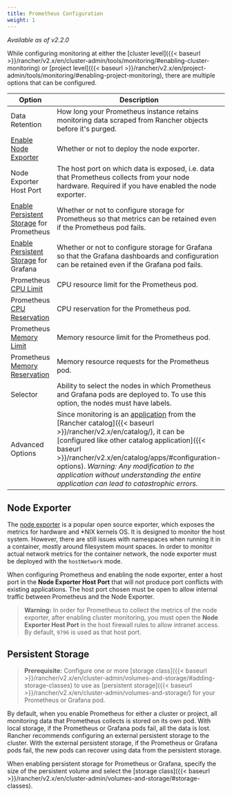 ```yaml
---
title: Prometheus Configuration
weight: 1
---
```


_Available as of v2.2.0_


While configuring monitoring at either the [cluster level]({{< baseurl >}}/rancher/v2.x/en/cluster-admin/tools/monitoring/#enabling-cluster-monitoring) or [project level]({{< baseurl >}}/rancher/v2.x/en/project-admin/tools/monitoring/#enabling-project-monitoring), there are multiple options that can be configured.

Option | Description
-------|-------------
Data Retention | How long your Prometheus instance retains monitoring data scraped from Rancher objects before it's purged.
[Enable Node Exporter](#node-exporter) | Whether or not to deploy the node exporter.
Node Exporter Host Port | The host port on which data is exposed, i.e. data that Prometheus collects from your node hardware. Required if you have enabled the node exporter.
[Enable Persistent Storage](#persistent-storage) for Prometheus | Whether or not to configure storage for Prometheus so that metrics can be retained even if the Prometheus pod fails.
[Enable Persistent Storage](#persistent-storage) for Grafana | Whether or not to configure storage for Grafana so that the Grafana dashboards and configuration  can be retained even if the Grafana pod fails.
Prometheus [CPU Limit](https://kubernetes.io/docs/concepts/configuration/manage-compute-resources-container/#meaning-of-cpu) |  CPU resource limit for the Prometheus pod.
Prometheus [CPU Reservation](https://kubernetes.io/docs/concepts/configuration/manage-compute-resources-container/#meaning-of-cpu) | CPU reservation for the Prometheus pod.
Prometheus [Memory Limit](https://kubernetes.io/docs/concepts/configuration/manage-compute-resources-container/#meaning-of-memory) | Memory resource limit for the Prometheus pod.
Prometheus [Memory Reservation](https://kubernetes.io/docs/concepts/configuration/manage-compute-resources-container/#meaning-of-memory) | Memory resource requests for the Prometheus pod.
Selector | Ability to select the nodes in which Prometheus and Grafana pods are deployed to. To use this option, the nodes must have labels.
Advanced Options | Since monitoring is an [application](https://github.com/rancher/system-charts/tree/dev/charts/rancher-monitoring) from the [Rancher catalog]({{< baseurl >}}/rancher/v2.x/en/catalog/), it can be [configured like other catalog application]({{< baseurl >}}/rancher/v2.x/en/catalog/apps/#configuration-options). _Warning: Any modification to the application without understanding the entire application can lead to catastrophic errors._

## Node Exporter

The [node exporter](https://github.com/prometheus/node_exporter/blob/master/README.md) is a popular open source exporter, which exposes the metrics for hardware and \*NIX kernels OS. It is designed to monitor the host system. However, there are still issues with namespaces when running it in a container, mostly around filesystem mount spaces. In order to monitor actual network metrics for the container network, the node exporter must be deployed with the `hostNetwork` mode.

When configuring Prometheus and enabling the node exporter, enter a host port in the **Node Exporter Host Port** that will not produce port conflicts with existing applications. The host port chosen must be open to allow internal traffic between Prometheus and the Node Exporter.

>**Warning:** In order for Prometheus to collect the metrics of the node exporter, after enabling cluster monitoring, you must open the **Node Exporter Host Port** in the host firewall rules to allow intranet access. By default, `9796` is used as that host port.

## Persistent Storage

>**Prerequisite:** Configure one or more [storage class]({{< baseurl >}}/rancher/v2.x/en/cluster-admin/volumes-and-storage/#adding-storage-classes) to use as [persistent storage]({{< baseurl >}}/rancher/v2.x/en/cluster-admin/volumes-and-storage/) for your Prometheus or Grafana pod.

By default, when you enable Prometheus for either a cluster or project, all monitoring data that Prometheus collects is stored on its own pod. With local storage, if the Prometheus or Grafana pods fail, all the data is lost. Rancher recommends configuring an external persistent storage to the cluster. With the external persistent storage, if the Prometheus or Grafana pods fail, the new pods can recover using data from the persistent storage.

When enabling persistent storage for Prometheus or Grafana, specify the size of the persistent volume and select the [storage class]({{< baseurl >}}/rancher/v2.x/en/cluster-admin/volumes-and-storage/#storage-classes).

